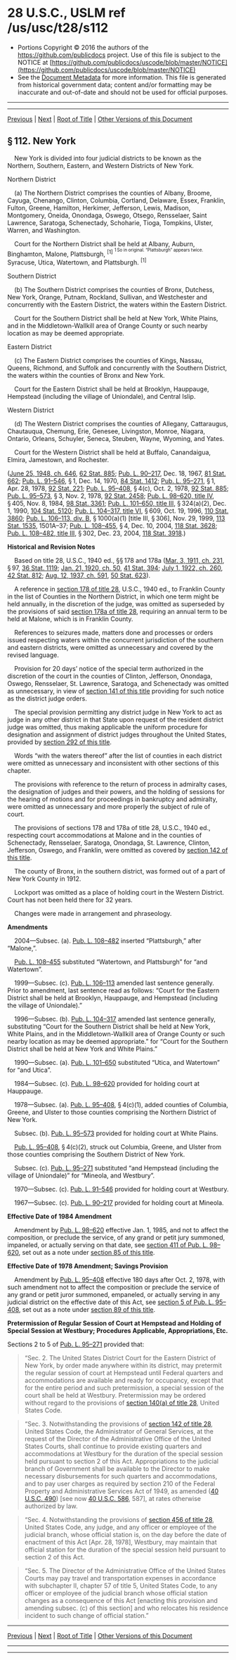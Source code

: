 ---
---

# 28 U.S.C., USLM ref /us/usc/t28/s112

* Portions Copyright © 2016 the authors of the https://github.com/publicdocs project.
  Use of this file is subject to the NOTICE at [https://github.com/publicdocs/uscode/blob/master/NOTICE](https://github.com/publicdocs/uscode/blob/master/NOTICE)
* See the [Document Metadata](././../../../../..//README.md) for more information.
  This file is generated from historical government data; content and/or formatting may be inaccurate and out-of-date and should not be used for official purposes.

----------
----------

[Previous](./../../../../..//us/usc/t28/ptI/ch5/m__us_usc_t28_s111.md) | [Next](./../../../../..//us/usc/t28/ptI/ch5/m__us_usc_t28_s113.md) | [Root of Title](./../../../../../) | [Other Versions of this Document](https://publicdocs.github.io/go/links?ns=uslm&ref=%2Fus%2Fusc%2Ft28%2Fs112)

## § 112. New York

    New York is divided into four judicial districts to be known as the Northern, Southern, Eastern, and Western Districts of New York.

Northern District

    (a) The Northern District comprises the counties of Albany, Broome, Cayuga, Chenango, Clinton, Columbia, Cortland, Delaware, Essex, Franklin, Fulton, Greene, Hamilton, Herkimer, Jefferson, Lewis, Madison, Montgomery, Oneida, Onondaga, Oswego, Otsego, Rensselaer, Saint Lawrence, Saratoga, Schenectady, Schoharie, Tioga, Tompkins, Ulster, Warren, and Washington.

    Court for the Northern District shall be held at Albany, Auburn, Binghamton, Malone, Plattsburgh, <sup>\[1\]</sup>  <sup><sup> 1 So in original. “Plattsburgh” appears twice. </sup></sup>  Syracuse, Utica, Watertown, and Plattsburgh. <sup>\[1\]</sup> 

Southern District

    (b) The Southern District comprises the counties of Bronx, Dutchess, New York, Orange, Putnam, Rockland, Sullivan, and Westchester and concurrently with the Eastern District, the waters within the Eastern District.

    Court for the Southern District shall be held at New York, White Plains, and in the Middletown-Wallkill area of Orange County or such nearby location as may be deemed appropriate.

Eastern District

    (c) The Eastern District comprises the counties of Kings, Nassau, Queens, Richmond, and Suffolk and concurrently with the Southern District, the waters within the counties of Bronx and New York.

    Court for the Eastern District shall be held at Brooklyn, Hauppauge, Hempstead (including the village of Uniondale), and Central Islip.

Western District

    (d) The Western District comprises the counties of Allegany, Cattaraugus, Chautauqua, Chemung, Erie, Genesee, Livingston, Monroe, Niagara, Ontario, Orleans, Schuyler, Seneca, Steuben, Wayne, Wyoming, and Yates.

    Court for the Western District shall be held at Buffalo, Canandaigua, Elmira, Jamestown, and Rochester.

([June 25, 1948, ch. 646][/us/act/1948-06-25/ch646], [62 Stat. 885][/us/stat/62/885]; [Pub. L. 90–217][/us/pl/90/217], Dec. 18, 1967, [81 Stat. 662][/us/stat/81/662]; [Pub. L. 91–546][/us/pl/91/546], § 1, Dec. 14, 1970, [84 Stat. 1412][/us/stat/84/1412]; [Pub. L. 95–271][/us/pl/95/271], § 1, Apr. 28, 1978, [92 Stat. 221][/us/stat/92/221]; [Pub. L. 95–408][/us/pl/95/408], § 4(c), Oct. 2, 1978, [92 Stat. 885][/us/stat/92/885]; [Pub. L. 95–573][/us/pl/95/573], § 3, Nov. 2, 1978, [92 Stat. 2458][/us/stat/92/2458]; [Pub. L. 98–620, title IV][/us/pl/98/620/tIV], § 405, Nov. 8, 1984, [98 Stat. 3361][/us/stat/98/3361]; [Pub. L. 101–650, title III][/us/pl/101/650/tIII], § 324(a)(2), Dec. 1, 1990, [104 Stat. 5120][/us/stat/104/5120]; [Pub. L. 104–317, title VI][/us/pl/104/317/tVI], § 609, Oct. 19, 1996, [110 Stat. 3860][/us/stat/110/3860]; [Pub. L. 106–113, div. B][/us/pl/106/113/dB], § 1000(a)(1) \[title III, § 306\], Nov. 29, 1999, [113 Stat. 1535][/us/stat/113/1535], 1501A–37; [Pub. L. 108–455][/us/pl/108/455], § 4, Dec. 10, 2004, [118 Stat. 3628][/us/stat/118/3628]; [Pub. L. 108–482, title III][/us/pl/108/482/tIII], § 302, Dec. 23, 2004, [118 Stat. 3918][/us/stat/118/3918].)

 __Historical and Revision Notes__ 

    Based on title 28, U.S.C., 1940 ed., §§ 178 and 178a ([Mar. 3, 1911, ch. 231][/us/act/1911-03-03/ch231], § 97, [36 Stat. 1119][/us/stat/36/1119]; [Jan. 21, 1920, ch. 50][/us/act/1920-01-21/ch50], [41 Stat. 394][/us/stat/41/394]; [July 1, 1922, ch. 260][/us/act/1922-07-01/ch260], [42 Stat. 812][/us/stat/42/812]; [Aug. 12, 1937, ch. 591][/us/act/1937-08-12/ch591], [50 Stat. 623][/us/stat/50/623]).

    A reference in [section 178 of title 28][/us/usc/t28/s178], U.S.C., 1940 ed., to Franklin County in the list of Counties in the Northern District, in which one term might be held annually, in the discretion of the judge, was omitted as superseded by the provisions of said [section 178a of title 28][/us/usc/t28/s178a], requiring an annual term to be held at Malone, which is in Franklin County.

    References to seizures made, matters done and processes or orders issued respecting waters within the concurrent jurisdiction of the southern and eastern districts, were omitted as unnecessary and covered by the revised language.

    Provision for 20 days’ notice of the special term authorized in the discretion of the court in the counties of Clinton, Jefferson, Onondaga, Oswego, Rensselaer, St. Lawrence, Saratoga, and Schenectady was omitted as unnecessary, in view of [section 141 of this title][/us/usc/t28/s141] providing for such notice as the district judge orders.

    The special provision permitting any district judge in New York to act as judge in any other district in that State upon request of the resident district judge was omitted, thus making applicable the uniform procedure for designation and assignment of district judges throughout the United States, provided by [section 292 of this title][/us/usc/t28/s292].

    Words “with the waters thereof” after the list of counties in each district were omitted as unnecessary and inconsistent with other sections of this chapter.

    The provisions with reference to the return of process in admiralty cases, the designation of judges and their powers, and the holding of sessions for the hearing of motions and for proceedings in bankruptcy and admiralty, were omitted as unnecessary and more properly the subject of rule of court.

    The provisions of sections 178 and 178a of title 28, U.S.C., 1940 ed., respecting court accommodations at Malone and in the counties of Schenectady, Rensselaer, Saratoga, Onondaga, St. Lawrence, Clinton, Jefferson, Oswego, and Franklin, were omitted as covered by [section 142 of this title][/us/usc/t28/s142].

    The county of Bronx, in the southern district, was formed out of a part of New York County in 1912.

    Lockport was omitted as a place of holding court in the Western District. Court has not been held there for 32 years.

    Changes were made in arrangement and phraseology.

 __Amendments__ 

    2004—Subsec. (a). [Pub. L. 108–482][/us/pl/108/482] inserted “Plattsburgh,” after “Malone,”.

    [Pub. L. 108–455][/us/pl/108/455] substituted “Watertown, and Plattsburgh” for “and Watertown”.

    1999—Subsec. (c). [Pub. L. 106–113][/us/pl/106/113] amended last sentence generally. Prior to amendment, last sentence read as follows: “Court for the Eastern District shall be held at Brooklyn, Hauppauge, and Hempstead (including the village of Uniondale).”

    1996—Subsec. (b). [Pub. L. 104–317][/us/pl/104/317] amended last sentence generally, substituting “Court for the Southern District shall be held at New York, White Plains, and in the Middletown-Wallkill area of Orange County or such nearby location as may be deemed appropriate.” for “Court for the Southern District shall be held at New York and White Plains.”

    1990—Subsec. (a). [Pub. L. 101–650][/us/pl/101/650] substituted “Utica, and Watertown” for “and Utica”.

    1984—Subsec. (c). [Pub. L. 98–620][/us/pl/98/620] provided for holding court at Hauppauge.

    1978—Subsec. (a). [Pub. L. 95–408][/us/pl/95/408], § 4(c)(1), added counties of Columbia, Greene, and Ulster to those counties comprising the Northern District of New York.

    Subsec. (b). [Pub. L. 95–573][/us/pl/95/573] provided for holding court at White Plains.

    [Pub. L. 95–408][/us/pl/95/408], § 4(c)(2), struck out Columbia, Greene, and Ulster from those counties comprising the Southern District of New York.

    Subsec. (c). [Pub. L. 95–271][/us/pl/95/271] substituted “and Hempstead (including the village of Uniondale)” for “Mineola, and Westbury”.

    1970—Subsec. (c). [Pub. L. 91–546][/us/pl/91/546] provided for holding court at Westbury.

    1967—Subsec. (c). [Pub. L. 90–217][/us/pl/90/217] provided for holding court at Mineola.

 __Effective Date of 1984 Amendment__ 

    Amendment by [Pub. L. 98–620][/us/pl/98/620] effective Jan. 1, 1985, and not to affect the composition, or preclude the service, of any grand or petit jury summoned, impaneled, or actually serving on that date, see [section 411 of Pub. L. 98–620][/us/pl/98/620/s411], set out as a note under [section 85 of this title][/us/usc/t28/s85].

 __Effective Date of 1978 Amendment; Savings Provision__ 

    Amendment by [Pub. L. 95–408][/us/pl/95/408] effective 180 days after Oct. 2, 1978, with such amendment not to affect the composition or preclude the service of any grand or petit juror summoned, empaneled, or actually serving in any judicial district on the effective date of this Act, see [section 5 of Pub. L. 95–408][/us/pl/95/408/s5], set out as a note under [section 89 of this title][/us/usc/t28/s89].

 __Pretermission of Regular Session of Court at Hempstead and Holding of Special Session at Westbury; Procedures Applicable, Appropriations, Etc.__ 

Sections 2 to 5 of [Pub. L. 95–271][/us/pl/95/271] provided that:

> “Sec. 2. The United States District Court for the Eastern District of New York, by order made anywhere within its district, may pretermit the regular session of court at Hempstead until Federal quarters and accommodations are available and ready for occupancy, except that for the entire period and such pretermission, a special session of the court shall be held at Westbury. Pretermission may be ordered without regard to the provisions of [section 140(a) of title 28][/us/usc/t28/s140/a], United States Code.

> “Sec. 3. Notwithstanding the provisions of [section 142 of title 28][/us/usc/t28/s142], United States Code, the Administrator of General Services, at the request of the Director of the Administrative Office of the United States Courts, shall continue to provide existing quarters and accommodations at Westbury for the duration of the special session held pursuant to section 2 of this Act. Appropriations to the judicial branch of Government shall be available to the Director to make necessary disbursements for such quarters and accommodations, and to pay user charges as required by section 210 of the Federal Property and Administrative Services Act of 1949, as amended ([40 U.S.C. 490][/us/usc/t40/s490]) \[see now [40 U.S.C. 586][/us/usc/t40/s586], 587\], at rates otherwise authorized by law.

> “Sec. 4. Notwithstanding the provisions of [section 456 of title 28][/us/usc/t28/s456], United States Code, any judge, and any officer or employee of the judicial branch, whose official station is, on the day before the date of enactment of this Act \[Apr. 28, 1978\], Westbury, may maintain that official station for the duration of the special session held pursuant to section 2 of this Act.

> “Sec. 5. The Director of the Administrative Office of the United States Courts may pay travel and transportation expenses in accordance with subchapter II, chapter 57 of title 5, United States Code, to any officer or employee of the judicial branch whose official station changes as a consequence of this Act \[enacting this provision and amending subsec. (c) of this section\] and who relocates his residence incident to such change of official station.”

----------

[Previous](./../../../../..//us/usc/t28/ptI/ch5/m__us_usc_t28_s111.md) | [Next](./../../../../..//us/usc/t28/ptI/ch5/m__us_usc_t28_s113.md) | [Root of Title](./../../../../../) | [Other Versions of this Document](https://publicdocs.github.io/go/links?ns=uslm&ref=%2Fus%2Fusc%2Ft28%2Fs112)

----------
----------

[/us/act/1948-06-25/ch646]: https://publicdocs.github.io/go/links?ns=uslm&ref=%2Fus%2Fact%2F1948-06-25%2Fch646
[/us/stat/62/885]: https://publicdocs.github.io/go/links?ns=uslm&ref=%2Fus%2Fstat%2F62%2F885
[/us/pl/90/217]: https://publicdocs.github.io/go/links?ns=uslm&ref=%2Fus%2Fpl%2F90%2F217
[/us/stat/81/662]: https://publicdocs.github.io/go/links?ns=uslm&ref=%2Fus%2Fstat%2F81%2F662
[/us/pl/91/546]: https://publicdocs.github.io/go/links?ns=uslm&ref=%2Fus%2Fpl%2F91%2F546
[/us/stat/84/1412]: https://publicdocs.github.io/go/links?ns=uslm&ref=%2Fus%2Fstat%2F84%2F1412
[/us/pl/95/271]: https://publicdocs.github.io/go/links?ns=uslm&ref=%2Fus%2Fpl%2F95%2F271
[/us/stat/92/221]: https://publicdocs.github.io/go/links?ns=uslm&ref=%2Fus%2Fstat%2F92%2F221
[/us/pl/95/408]: https://publicdocs.github.io/go/links?ns=uslm&ref=%2Fus%2Fpl%2F95%2F408
[/us/stat/92/885]: https://publicdocs.github.io/go/links?ns=uslm&ref=%2Fus%2Fstat%2F92%2F885
[/us/pl/95/573]: https://publicdocs.github.io/go/links?ns=uslm&ref=%2Fus%2Fpl%2F95%2F573
[/us/stat/92/2458]: https://publicdocs.github.io/go/links?ns=uslm&ref=%2Fus%2Fstat%2F92%2F2458
[/us/pl/98/620/tIV]: https://publicdocs.github.io/go/links?ns=uslm&ref=%2Fus%2Fpl%2F98%2F620%2FtIV
[/us/stat/98/3361]: https://publicdocs.github.io/go/links?ns=uslm&ref=%2Fus%2Fstat%2F98%2F3361
[/us/pl/101/650/tIII]: https://publicdocs.github.io/go/links?ns=uslm&ref=%2Fus%2Fpl%2F101%2F650%2FtIII
[/us/stat/104/5120]: https://publicdocs.github.io/go/links?ns=uslm&ref=%2Fus%2Fstat%2F104%2F5120
[/us/pl/104/317/tVI]: https://publicdocs.github.io/go/links?ns=uslm&ref=%2Fus%2Fpl%2F104%2F317%2FtVI
[/us/stat/110/3860]: https://publicdocs.github.io/go/links?ns=uslm&ref=%2Fus%2Fstat%2F110%2F3860
[/us/pl/106/113/dB]: https://publicdocs.github.io/go/links?ns=uslm&ref=%2Fus%2Fpl%2F106%2F113%2FdB
[/us/stat/113/1535]: https://publicdocs.github.io/go/links?ns=uslm&ref=%2Fus%2Fstat%2F113%2F1535
[/us/pl/108/455]: https://publicdocs.github.io/go/links?ns=uslm&ref=%2Fus%2Fpl%2F108%2F455
[/us/stat/118/3628]: https://publicdocs.github.io/go/links?ns=uslm&ref=%2Fus%2Fstat%2F118%2F3628
[/us/pl/108/482/tIII]: https://publicdocs.github.io/go/links?ns=uslm&ref=%2Fus%2Fpl%2F108%2F482%2FtIII
[/us/stat/118/3918]: https://publicdocs.github.io/go/links?ns=uslm&ref=%2Fus%2Fstat%2F118%2F3918
[/us/act/1911-03-03/ch231]: https://publicdocs.github.io/go/links?ns=uslm&ref=%2Fus%2Fact%2F1911-03-03%2Fch231
[/us/stat/36/1119]: https://publicdocs.github.io/go/links?ns=uslm&ref=%2Fus%2Fstat%2F36%2F1119
[/us/act/1920-01-21/ch50]: https://publicdocs.github.io/go/links?ns=uslm&ref=%2Fus%2Fact%2F1920-01-21%2Fch50
[/us/stat/41/394]: https://publicdocs.github.io/go/links?ns=uslm&ref=%2Fus%2Fstat%2F41%2F394
[/us/act/1922-07-01/ch260]: https://publicdocs.github.io/go/links?ns=uslm&ref=%2Fus%2Fact%2F1922-07-01%2Fch260
[/us/stat/42/812]: https://publicdocs.github.io/go/links?ns=uslm&ref=%2Fus%2Fstat%2F42%2F812
[/us/act/1937-08-12/ch591]: https://publicdocs.github.io/go/links?ns=uslm&ref=%2Fus%2Fact%2F1937-08-12%2Fch591
[/us/stat/50/623]: https://publicdocs.github.io/go/links?ns=uslm&ref=%2Fus%2Fstat%2F50%2F623
[/us/usc/t28/s178]: https://publicdocs.github.io/go/links?ns=uslm&ref=%2Fus%2Fusc%2Ft28%2Fs178
[/us/usc/t28/s178a]: https://publicdocs.github.io/go/links?ns=uslm&ref=%2Fus%2Fusc%2Ft28%2Fs178a
[/us/usc/t28/s141]: https://publicdocs.github.io/go/links?ns=uslm&ref=%2Fus%2Fusc%2Ft28%2Fs141
[/us/usc/t28/s292]: https://publicdocs.github.io/go/links?ns=uslm&ref=%2Fus%2Fusc%2Ft28%2Fs292
[/us/usc/t28/s142]: https://publicdocs.github.io/go/links?ns=uslm&ref=%2Fus%2Fusc%2Ft28%2Fs142
[/us/pl/108/482]: https://publicdocs.github.io/go/links?ns=uslm&ref=%2Fus%2Fpl%2F108%2F482
[/us/pl/108/455]: https://publicdocs.github.io/go/links?ns=uslm&ref=%2Fus%2Fpl%2F108%2F455
[/us/pl/106/113]: https://publicdocs.github.io/go/links?ns=uslm&ref=%2Fus%2Fpl%2F106%2F113
[/us/pl/104/317]: https://publicdocs.github.io/go/links?ns=uslm&ref=%2Fus%2Fpl%2F104%2F317
[/us/pl/101/650]: https://publicdocs.github.io/go/links?ns=uslm&ref=%2Fus%2Fpl%2F101%2F650
[/us/pl/98/620]: https://publicdocs.github.io/go/links?ns=uslm&ref=%2Fus%2Fpl%2F98%2F620
[/us/pl/95/408]: https://publicdocs.github.io/go/links?ns=uslm&ref=%2Fus%2Fpl%2F95%2F408
[/us/pl/95/573]: https://publicdocs.github.io/go/links?ns=uslm&ref=%2Fus%2Fpl%2F95%2F573
[/us/pl/95/408]: https://publicdocs.github.io/go/links?ns=uslm&ref=%2Fus%2Fpl%2F95%2F408
[/us/pl/95/271]: https://publicdocs.github.io/go/links?ns=uslm&ref=%2Fus%2Fpl%2F95%2F271
[/us/pl/91/546]: https://publicdocs.github.io/go/links?ns=uslm&ref=%2Fus%2Fpl%2F91%2F546
[/us/pl/90/217]: https://publicdocs.github.io/go/links?ns=uslm&ref=%2Fus%2Fpl%2F90%2F217
[/us/pl/98/620]: https://publicdocs.github.io/go/links?ns=uslm&ref=%2Fus%2Fpl%2F98%2F620
[/us/pl/98/620/s411]: https://publicdocs.github.io/go/links?ns=uslm&ref=%2Fus%2Fpl%2F98%2F620%2Fs411
[/us/usc/t28/s85]: https://publicdocs.github.io/go/links?ns=uslm&ref=%2Fus%2Fusc%2Ft28%2Fs85
[/us/pl/95/408]: https://publicdocs.github.io/go/links?ns=uslm&ref=%2Fus%2Fpl%2F95%2F408
[/us/pl/95/408/s5]: https://publicdocs.github.io/go/links?ns=uslm&ref=%2Fus%2Fpl%2F95%2F408%2Fs5
[/us/usc/t28/s89]: https://publicdocs.github.io/go/links?ns=uslm&ref=%2Fus%2Fusc%2Ft28%2Fs89
[/us/pl/95/271]: https://publicdocs.github.io/go/links?ns=uslm&ref=%2Fus%2Fpl%2F95%2F271
[/us/usc/t28/s140/a]: https://publicdocs.github.io/go/links?ns=uslm&ref=%2Fus%2Fusc%2Ft28%2Fs140%2Fa
[/us/usc/t28/s142]: https://publicdocs.github.io/go/links?ns=uslm&ref=%2Fus%2Fusc%2Ft28%2Fs142
[/us/usc/t40/s490]: https://publicdocs.github.io/go/links?ns=uslm&ref=%2Fus%2Fusc%2Ft40%2Fs490
[/us/usc/t40/s586]: https://publicdocs.github.io/go/links?ns=uslm&ref=%2Fus%2Fusc%2Ft40%2Fs586
[/us/usc/t28/s456]: https://publicdocs.github.io/go/links?ns=uslm&ref=%2Fus%2Fusc%2Ft28%2Fs456


